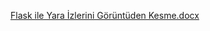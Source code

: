 

[Flask ile Yara İzlerini Görüntüden Kesme.docx](https://github.com/leventkalkavan/flask_goruntu_isleme/files/7115889/Flask.ile.Yara.Izlerini.Goruntuden.Kesme.docx)
